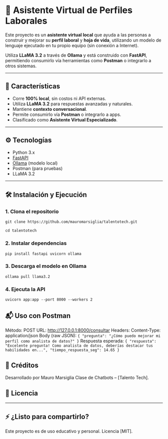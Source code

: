 # 🤖 Asistente Virtual de Perfiles Laborales

Este proyecto es un **asistente virtual local** que ayuda a las personas a construir y mejorar su **perfil laboral** y **hoja de vida**, utilizando un modelo de lenguaje ejecutado en tu propio equipo (sin conexión a Internet).

Utiliza **LLaMA 3.2** a través de **Ollama** y está construido con **FastAPI**, permitiendo consumirlo vía herramientas como **Postman** o integrarlo a otros sistemas.

---

## 🚀 Características

- Corre **100% local**, sin costos ni API externas.
- Utiliza **LLaMA 3.2** para respuestas avanzadas y naturales.
- Mantiene **contexto conversacional**.
- Permite consumirlo vía **Postman** o integrarlo a apps.
- Clasificado como **Asistente Virtual Especializado**.

---

## ⚙️ Tecnologías

- Python 3.x
- [FastAPI](https://fastapi.tiangolo.com/)
- [Ollama](https://ollama.com/) (modelo local)
- Postman (para pruebas)
- LLaMA 3.2

---

## 🛠️ Instalación y Ejecución

### 1. Clona el repositorio
``
git clone https://github.com/mauromarsiglia/talentotech.git
``

``
cd talentotech
``

### 2. Instalar dependencias
``
pip install fastapi uvicorn ollama
``

### 3. Descarga el modelo en Ollama
``
ollama pull llama3.2
``

### 4. Ejecuta la API
``
uvicorn app:app --port 8000 --workers 2
``

## 📬 Uso con Postman
Método: POST
URL: http://127.0.0.1:8000/consultar
Headers: Content-Type: application/json
Body (raw JSON):
``
{
  "pregunta": "¿Cómo puedo mejorar mi perfil como analista de datos?"
}
``
Respuesta esperada:
``
{
  "respuesta": "Excelente pregunta! Como analista de datos, deberías destacar tus habilidades en...",
  "tiempo_respuesta_seg": 14.65
}
``

## 📄 Créditos
Desarrollado por Mauro Marsiglia
Clase de Chatbots – [Talento Tech].

## 📜 Licencia

---

## ⚡ ¿Listo para compartirlo?  
Este proyecto es de uso educativo y personal. Licencia [MIT].
